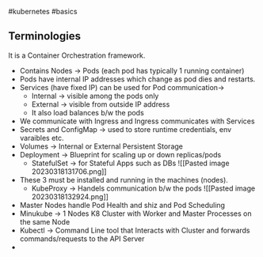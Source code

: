 #kubernetes #basics 

## Terminologies
It is a Container Orchestration framework.
- Contains Nodes -> Pods (each pod has typically 1 running container)
- Pods have internal IP addresses which change as pod dies and restarts.
- Services (have fixed IP) can be used for Pod communication->
	- Internal -> visible among the pods only
	- External -> visible from outside IP address
	- It also load balances b/w the pods
- We communicate with Ingress and Ingress communicates with Services
- Secrets and ConfigMap -> used to store runtime credentials, env varaibles etc.
- Volumes -> Internal or External Persistent Storage
- Deployment -> Blueprint for scaling up or down replicas/pods
	- StatefulSet -> for Stateful Apps such as DBs
![[Pasted image 20230318131706.png]]
- These 3 must be installed and running in the machines (nodes).
	- KubeProxy -> Handels communication b/w the pods
![[Pasted image 20230318132924.png]]
- Master Nodes handle Pod Health and shiz and Pod Scheduling
- Minukube -> 1 Nodes K8 Cluster with Worker and Master Processes on the same Node
- Kubectl -> Command Line tool that Interacts with Cluster and forwards commands/requests to the API Server
- 